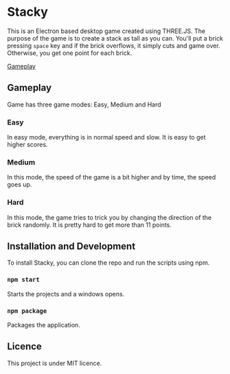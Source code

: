 # Stacky

This is an Electron based desktop game created using THREE.JS. The purpose of the game is to create a stack as tall as you can. You'll put a brick pressing `space` key and if the brick overflows, it simply cuts and game over. Otherwise, you get one point for each brick.

[Gameplay](XenoverseUp.github.com/stacky/ss.png)

## Gameplay
Game has three game modes: Easy, Medium and Hard

### Easy
In easy mode, everything is in normal speed and slow. It is easy to get higher scores.

### Medium
In this mode, the speed of the game is a bit higher and by time, the speed goes up.

### Hard
In this mode, the game tries to trick you by changing the direction of the brick randomly. It is pretty hard to get more than 11 points.

## Installation and Development
To install Stacky, you can clone the repo and run the scripts using npm. 

### ```npm start```
Starts the projects and a windows opens.

### ```npm package```
Packages the application.

## Licence
This project is under MIT licence.
